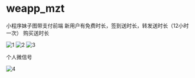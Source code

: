 # weapp_mzt
小程序妹子图带支付前端
新用户有免费时长，签到送时长，转发送时长（12小时一次）
购买送时长

![1](https://github.com/wfz90/weapp_mzt/blob/master/680664531934032819.jpg)
![2](https://github.com/wfz90/weapp_mzt/blob/master/39270895021221089.jpg)
![3](https://github.com/wfz90/weapp_mzt/blob/master/676823896866341412.jpg)

个人微信号

![4](https://github.com/wfz90/weapp_mzt/blob/master/658464397639739736.jpg)
